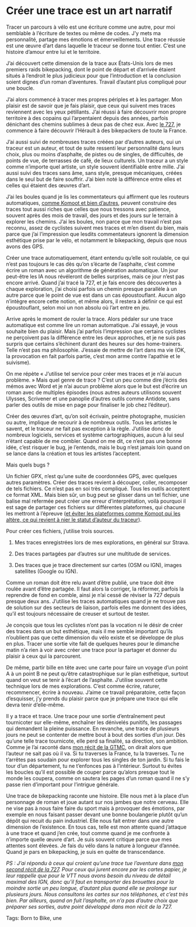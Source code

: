 # Créer une trace est un art narratif

Tracer un parcours à vélo est une écriture comme une autre, pour moi semblable à l’écriture de textes ou même de codes. J’y mets ma personnalité, partage mes émotions et émerveillements. Une trace réussie est une œuvre d’art dans laquelle le traceur se donne tout entier. C’est une histoire d’amour entre lui et le territoire.<span id="more-59981"></span>

J’ai découvert cette dimension de la trace aux États-Unis lors de mes premiers raids bikepacking, dont le point de départ et d’arrivée étaient situés à l’endroit le plus judicieux pour que l’introduction et la conclusion soient dignes d’un roman d’aventures. Travail d’autant plus compliqué pour une boucle.

J’ai alors commencé à tracer mes propres périples et à les partager. Mon plaisir est de savoir que je fais plaisir, que ceux qui suivent mes traces reviennent avec les yeux pétillants. J’ai réussi à faire découvrir mon propre territoire à des copains qui l’arpentaient depuis des années, parfois dénichant des chemins sublimes à deux pas de chez eux. Avec [le 727](https://tcrouzet.com/727tour/), je commence à faire découvrir l’Hérault à des bikepackers de toute la France.

J’ai aussi suivi de nombreuses traces créées par d’autres auteurs, oui un traceur est un auteur, et tout de suite ressenti leur personnalité dans leurs choix, plus ou moins d’asphalte, de pistes ou de singles, de difficultés, de points de vue, de terrasses de café, de lieux culturels. Un traceur a un style comme n’importe quel artiste, un style souvent identifiable entre mille. J’ai aussi suivi des traces sans âme, sans style, presque mécaniques, créées dans le seul but de faire souffrir. J’ai bien noté la différence entre elles et celles qui étaient des œuvres d’art.

J’ai les boules quand je lis les commentateurs qui affirment que les routeurs automatiques, [comme Komoot et bien d’autres](https://tcrouzet.com/2019/09/11/vtt-gravel-bikepacking-que-vaut-le-routage-automatique/), peuvent construire des traces tout aussi riches que celles que nous tressons avec patience, souvent après des mois de travail, des jours et des jours sur le terrain à explorer les chemins. J’ai les boules, non parce que mon travail n’est pas reconnu, assez de cyclistes suivent mes traces et m’en disent du bien, mais parce que j’ai l’impression que lesdits commentateurs ignorent la dimension esthétique prise par le vélo, et notamment le bikepacking, depuis que nous avons des GPS.

Créer une trace automatiquement, étant entendu qu’elle soit roulable, ce qui n’est pas toujours le cas dès qu’on s’écarte de l’asphalte, c’est comme écrire un roman avec un algorithme de génération automatique. Un jour peut-être les IA nous révéleront de belles surprises, mais ce jour n’est pas encore arrivé. Quand j’ai tracé la 727, et je fais encore des découvertes à chaque exploration, j’ai choisi parfois un chemin presque parallèle à un autre parce que le point de vue est dans un cas époustouflant. Aucun algo n’intègre encore cette notion, et même alors, il restera à définir ce qui est époustouflant, selon moi un non absolu où l’art entre en jeu.

Arrive après le moment de rouler la trace. Alors pédaler sur une trace automatique est comme lire un roman automatique. J’ai essayé, je vous souhaite bien du plaisir. Mais j’ai parfois l’impression que certains cyclistes ne perçoivent pas la différence entre les deux approches, et je ne suis pas surpris que certains s’échinent durant des heures sur des home-trainers. Telle n’est pas ma philosophie. J’essaie de mettre de l’art dans ma vie (OK, la provocation en fait parfois partie, c’est mon arme contre l’apathie et le suivisme).

On me répète « J’utilise tel service pour créer mes traces et je n’ai aucun problème. » Mais quel genre de trace ? C’est un peu comme dire j’écris des mémos avec Word et je n’ai aucun problème alors que le but est d’écrire un roman avec de multiples épisodes (nous autres auteurs utilisons souvent Ulysses, Scrivener et une panoplie d’autres outils comme Antidote, sans parler des outils de mise en page pour finaliser le job chez l’éditeur).

Créer des œuvres d’art, qu’on soit écrivain, peintre photographe, musicien ou autre, implique de recourir à de nombreux outils. Tous les artistes le savent, et le traceur ne fait pas exception à la règle. J’utilise donc de nombreux logiciels, services et système cartographiques, aucun à lui seul n’étant capable de me combler. Quand on me dit, ce n’est pas une bonne idée, c’est risquer le bug, je l’entends, mais le bug n’est jamais loin quand on se lance dans la création et tous les artistes l’acceptent.

Mais quels bugs ?

Un fichier GPX, n’est qu’une suite de coordonnées GPS, avec quelques autres paramètres. Créer des traces revient à découper, coller, recomposer de tels fichiers. Ce n’est pas en soi très compliqué. Tous les outils acceptent ce format XML. Mais bien sûr, un bug peut se glisser dans un tel fichier, une balise mal refermée peut créer une erreur d’interprétation, voilà pourquoi il est sage de partager ces fichiers sur différentes plateformes, qui chacune les mettront à l’épreuve ([et éviter les plateformes comme Komoot qui les altère, ce qui revient à nier le statut d’auteur du traceur](https://tcrouzet.com/2021/05/27/gaffe-komoot-est-bugue/)).

Pour créer ces fichiers, j’utilise trois sources.

1. Mes traces enregistrées lors de mes explorations, en général sur Strava.

2. Des traces partagées par d’autres sur une multitude de services.

3. Des traces que je trace directement sur cartes (OSM ou IGN), images satellites (Google ou IGN).

Comme un roman doit être relu avant d’être publié, une trace doit être roulée avant d’être partagée. Il faut alors la corriger, la réformer, parfois la reprendre de fond en comble, ainsi je n’ai cessé de réviser la 727 depuis presque deux ans. J’utilise les traces automatiques quand je ne trouve pas de solution sur des secteurs de liaison, parfois elles me donnent des idées, qu’il est toujours nécessaire de creuser et surtout de tester.

Je conçois que tous les cyclistes n’ont pas la vocation ni le désir de créer des traces dans un but esthétique, mais il me semble important qu’ils n’oublient pas que cette dimension du vélo existe et se développe de plus en plus. Tracer une sortie vite fait de quelques heures pour le dimanche matin n’a rien à voir avec créer une trace pour la partager et donner du plaisir à ceux qui la parcourent.

De même, partir bille en tête avec une carte pour faire un voyage d’un point A à un point B ne peut qu’être catastrophique sur le plan esthétique, surtout quand on veut se tenir à l’écart de l’asphalte. J’utilise souvent cette technique lors de mes explorations. C’est comme écrire, raturer, recommencer, écrire à nouveau. J’aime ce travail préparatoire, cette façon d’esquisser, j’y prends du plaisir parce que je prépare une trace qui elle devra tenir d’elle-même.

Il y a trace et trace. Une trace pour une sortie d’entraînement peut tournicoter sur elle-même, enchaîner les dénivelés punitifs, les passages qui demandent la pleine puissance. En revanche, une trace de plusieurs jours ne peut se contenter de mettre bout à bout des sorties d’un jour. Dès qu’une telle trace tournicote, elle perd sa finalité, sa direction, son ambition. Comme je l’ai raconté dans [mon récit de la GTMC](https://tcrouzet.com/2021/07/26/la-gtmc-des-bijoux-a-travers-les-cailloux/), on dirait alors que l’auteur ne sait pas où il va. Si tu traverses la France, tu la traverses. Tu ne t’arrêtes pas soudain pour explorer tous les singles de ton jardin. Si tu fais le tour d’un département, tu ne t’enfonces pas à l’intérieur. Surtout tu évites les boucles qu’il est possible de couper parce qu’alors presque tout le monde les coupera, comme on sautera les pages d’un roman quand il ne s’y passe rien d’important pour l’intrigue générale.

Une trace de bikepacking raconte une histoire. Elle nous met à la place d’un personnage de roman et joue autant sur nos jambes que notre cerveau. Elle ne vise pas à nous faire faire du sport mais à provoquer des émotions, par exemple en nous faisant passer devant une bonne boulangerie plutôt qu’un dépôt qui recuit du pain industriel. Elle nous fait entrer dans une autre dimension de l’existence. En tous cas, telle est mon attente quand j’attaque à une trace et quand j’en crée, tout comme quand je me confronte à n’importe quelle œuvre d’art. Je suis souvent critique parce que mes attentes sont élevées. Je fais du vélo dans la nature à longueur d’année. Quand je pars en bikepacking, je suis en quête de transcendance.

*PS : J’ai répondu à ceux qui croient qu’une trace tue l’aventure dans [mon second récit de la 727](https://tcrouzet.com/2021/05/27/le-727-ou-la-fonction-regenerative-du-bikepacking/). Pour ceux qui jurent encore par les cartes papier, je leur rappelle que pour le VTT nous avons besoin du niveau de détail maximal des IGN, donc qu’il faut en transporter des brouettes pour la moindre sortie un peu longue, d’autant plus quand elle se prolonge sur plusieurs jours. Nous consultons les cartes sur nos téléphones, et c’est très bien. Par ailleurs, quand on fuit l’asphalte, on n’a pas d’autre choix que préparer ses sorties, autre point développé dans mon récit de la 727.*

Tags: Born to Bike, une
